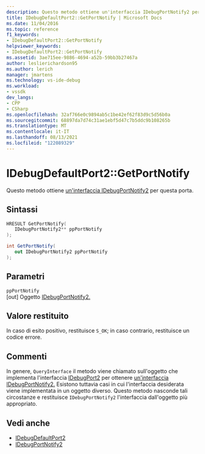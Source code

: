 ```yaml
---
description: Questo metodo ottiene un'interfaccia IDebugPortNotify2 per questa porta.
title: IDebugDefaultPort2::GetPortNotify | Microsoft Docs
ms.date: 11/04/2016
ms.topic: reference
f1_keywords:
- IDebugDefaultPort2::GetPortNotify
helpviewer_keywords:
- IDebugDefaultPort2::GetPortNotify
ms.assetid: 3ae715ee-9886-4694-a52b-59bb3b27467a
author: leslierichardson95
ms.author: lerich
manager: jmartens
ms.technology: vs-ide-debug
ms.workload:
- vssdk
dev_langs:
- CPP
- CSharp
ms.openlocfilehash: 32af766e0c9894ab5c1be42ef62f83d9c5d56b0a
ms.sourcegitcommit: 68897da7d74c31ae1ebf5d47c7b5ddc9b108265b
ms.translationtype: MT
ms.contentlocale: it-IT
ms.lasthandoff: 08/13/2021
ms.locfileid: "122089329"
---
```

# <a name="idebugdefaultport2getportnotify"></a>IDebugDefaultPort2::GetPortNotify
Questo metodo ottiene [un'interfaccia IDebugPortNotify2](../../../extensibility/debugger/reference/idebugportnotify2.md) per questa porta.

## <a name="syntax"></a>Sintassi

```cpp
HRESULT GetPortNotify(
   IDebugPortNotify2** ppPortNotify
);
```

```csharp
int GetPortNotify(
   out IDebugPortNotify2 ppPortNotify
);
```

## <a name="parameters"></a>Parametri
`ppPortNotify`\
[out] Oggetto [IDebugPortNotify2.](../../../extensibility/debugger/reference/idebugportnotify2.md)

## <a name="return-value"></a>Valore restituito
 In caso di esito positivo, restituisce `S_OK`; in caso contrario, restituisce un codice errore.

## <a name="remarks"></a>Commenti
 In genere, `QueryInterface` il metodo viene chiamato sull'oggetto che implementa l'interfaccia [IDebugPort2](../../../extensibility/debugger/reference/idebugport2.md) per ottenere [un'interfaccia IDebugPortNotify2.](../../../extensibility/debugger/reference/idebugportnotify2.md) Esistono tuttavia casi in cui l'interfaccia desiderata viene implementata in un oggetto diverso. Questo metodo nasconde tali circostanze e restituisce `IDebugPortNotify2` l'interfaccia dall'oggetto più appropriato.

## <a name="see-also"></a>Vedi anche
- [IDebugDefaultPort2](../../../extensibility/debugger/reference/idebugdefaultport2.md)
- [IDebugPortNotify2](../../../extensibility/debugger/reference/idebugportnotify2.md)
